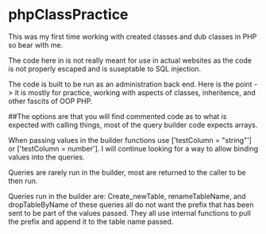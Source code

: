 # phpClassPractice
 
 This was my first time working with created classes and dub classes in PHP so bear with me.
 
 The code here in is not really meant for use in actual websites as the code is not properly escaped and is suseptable to SQL injection.
 
 The code is built to be run as an administration back end. Here is the point -> it is mostly for practice, working with aspects of classes, inheritence, and other fascits of OOP PHP.
 
 ##The options are that you will find commented code as to what is expected with calling things, most of the query builder code expects arrays. 
 
 When passing values in the builder functions use ['testColumn = "string"'] or ['testColumn = number']. I will continue looking for a way to allow binding values into the queries.
 
 Queries are rarely run in the builder, most are returned to the caller to be then run. 
 
 Queries run in the builder are: Create_newTable, renameTableName, and dropTableByName
    of these queries all do not want the prefix that has been sent to be part of the values passed.
    They all use internal functions to pull the prefix and append it to the table name passed.
